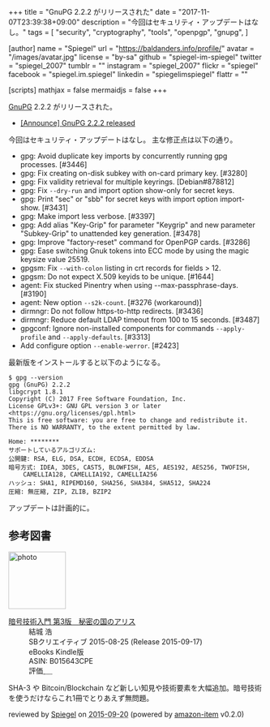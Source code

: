 +++
title = "GnuPG 2.2.2 がリリースされた"
date =  "2017-11-07T23:39:38+09:00"
description = "今回はセキュリティ・アップデートはなし。"
tags = [
  "security",
  "cryptography",
  "tools",
  "openpgp",
  "gnupg",
]

[author]
  name      = "Spiegel"
  url       = "https://baldanders.info/profile/"
  avatar    = "/images/avatar.jpg"
  license   = "by-sa"
  github    = "spiegel-im-spiegel"
  twitter   = "spiegel_2007"
  tumblr    = ""
  instagram = "spiegel_2007"
  flickr    = "spiegel"
  facebook  = "spiegel.im.spiegel"
  linkedin  = "spiegelimspiegel"
  flattr    = ""

[scripts]
  mathjax = false
  mermaidjs = false
+++

[GnuPG] 2.2.2 がリリースされた。

- [[Announce] GnuPG 2.2.2 released](https://lists.gnupg.org/pipermail/gnupg-announce/2017q4/000416.html)

今回はセキュリティ・アップデートはなし。
主な修正点は以下の通り。

* gpg: Avoid duplicate key imports by concurrently running gpg processes. [#3446]
* gpg: Fix creating on-disk subkey with on-card primary key. [#3280]
* gpg: Fix validity retrieval for multiple keyrings. [Debian#878812]
* gpg: Fix `--dry-run` and import option show-only for secret keys.
* gpg: Print "sec" or "sbb" for secret keys with import option import-show. [#3431]
* gpg: Make import less verbose. [#3397]
* gpg: Add alias "Key-Grip" for parameter "Keygrip" and new parameter "Subkey-Grip" to unattended key generation.  [#3478]
* gpg: Improve "factory-reset" command for OpenPGP cards.  [#3286]
* gpg: Ease switching Gnuk tokens into ECC mode by using the magic keysize value 25519.
* gpgsm: Fix `--with-colon` listing in crt records for fields > 12.
* gpgsm: Do not expect X.509 keyids to be unique.  [#1644]
* agent: Fix stucked Pinentry when using --max-passphrase-days. [#3190]
* agent: New option `--s2k-count`.  [#3276 (workaround)]
* dirmngr: Do not follow https-to-http redirects. [#3436]
* dirmngr: Reduce default LDAP timeout from 100 to 15 seconds. [#3487]
* gpgconf: Ignore non-installed components for commands `--apply-profile` and `--apply-defaults`. [#3313]
* Add configure option `--enable-werror`.  [#2423]


最新版をインストールすると以下のようになる。

```text
$ gpg --version
gpg (GnuPG) 2.2.2
libgcrypt 1.8.1
Copyright (C) 2017 Free Software Foundation, Inc.
License GPLv3+: GNU GPL version 3 or later <https://gnu.org/licenses/gpl.html>
This is free software: you are free to change and redistribute it.
There is NO WARRANTY, to the extent permitted by law.

Home: ********
サポートしているアルゴリズム:
公開鍵: RSA, ELG, DSA, ECDH, ECDSA, EDDSA
暗号方式: IDEA, 3DES, CAST5, BLOWFISH, AES, AES192, AES256, TWOFISH,
    CAMELLIA128, CAMELLIA192, CAMELLIA256
ハッシュ: SHA1, RIPEMD160, SHA256, SHA384, SHA512, SHA224
圧縮: 無圧縮, ZIP, ZLIB, BZIP2
```

アップデートは計画的に。

[GnuPG]: https://gnupg.org/ "The GNU Privacy Guard"

## 参考図書

<div class="hreview">
  <div class="photo"><a class="item url" href="https://www.amazon.co.jp/%E6%9A%97%E5%8F%B7%E6%8A%80%E8%A1%93%E5%85%A5%E9%96%80-%E7%AC%AC3%E7%89%88-%E7%A7%98%E5%AF%86%E3%81%AE%E5%9B%BD%E3%81%AE%E3%82%A2%E3%83%AA%E3%82%B9-%E7%B5%90%E5%9F%8E-%E6%B5%A9-ebook/dp/B015643CPE?SubscriptionId=AKIAJYVUJ3DMTLAECTHA&tag=baldandersinf-22&linkCode=xm2&camp=2025&creative=165953&creativeASIN=B015643CPE"><img src="https://images-fe.ssl-images-amazon.com/images/I/51t6yHHVwEL._SL160_.jpg" width="113" alt="photo"></a></div>
  <dl class="fn">
    <dt><a href="https://www.amazon.co.jp/%E6%9A%97%E5%8F%B7%E6%8A%80%E8%A1%93%E5%85%A5%E9%96%80-%E7%AC%AC3%E7%89%88-%E7%A7%98%E5%AF%86%E3%81%AE%E5%9B%BD%E3%81%AE%E3%82%A2%E3%83%AA%E3%82%B9-%E7%B5%90%E5%9F%8E-%E6%B5%A9-ebook/dp/B015643CPE?SubscriptionId=AKIAJYVUJ3DMTLAECTHA&tag=baldandersinf-22&linkCode=xm2&camp=2025&creative=165953&creativeASIN=B015643CPE">暗号技術入門 第3版　秘密の国のアリス</a></dt>
	<dd>結城 浩</dd>
    <dd>SBクリエイティブ 2015-08-25 (Release 2015-09-17)</dd>
    <dd>eBooks Kindle版</dd>
    <dd>ASIN: B015643CPE</dd>
    <dd>評価<abbr class="rating fa-sm" title="5">&nbsp;<i class="fas fa-star"></i>&nbsp;<i class="fas fa-star"></i>&nbsp;<i class="fas fa-star"></i>&nbsp;<i class="fas fa-star"></i>&nbsp;<i class="fas fa-star"></i></abbr></dd>
  </dl>
  <p class="description">SHA-3 や Bitcoin/Blockchain など新しい知見や技術要素を大幅追加。暗号技術を使うだけならこれ1冊でとりあえず無問題。</p>
  <p class="powered-by" >reviewed by <a href='#maker' class='reviewer'>Spiegel</a> on <abbr class="dtreviewed" title="2015-09-20">2015-09-20</abbr> (powered by <a href="https://github.com/spiegel-im-spiegel/amazon-item" >amazon-item</a> v0.2.0)</p>
</div>
